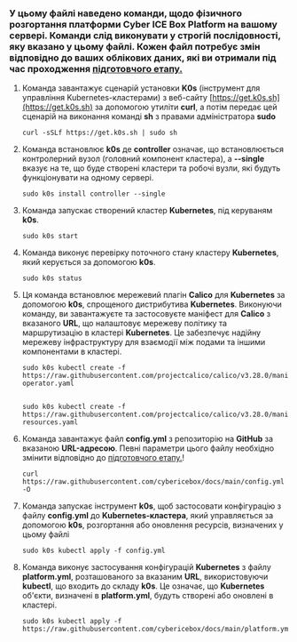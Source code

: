 ### У цьому файлі наведено команди, щодо фізичного розгортання платформи Cyber ICE Box Platform на вашому сервері. Команди слід виконувати **у строгій послідовності**, яку вказано у цьому файлі. Кожен файл потребує змін відповідно до ваших облікових даних, які ви отримали під час проходження [підготовчого етапу.](https://github.com/cybericebox/docs/blob/main/README.md)


1. Команда завантажує сценарій установки **K0s** (інструмент для управління Kubernetes-кластерами) з веб-сайту [https://get.k0s.sh](https://get.k0s.sh) за допомогою утиліти **curl**, а потім передає цей сценарій на виконання команді **sh** з правами адміністратора **sudo**
   
       curl -sSLf https://get.k0s.sh | sudo sh
2. Команда встановлює **k0s** де **controller** означає, що встановлюється контролерний вузол (головний компонент кластера), а **--single** вказує на те, що буде створені кластери та робочі вузли, які будуть функціонувати на одному сервері.

       sudo k0s install controller --single
3. Команда запускає створений кластер **Kubernetes**, під керуваням **k0s**.

       sudo k0s start
4. Команда виконує перевірку поточного стану кластеру **Kubernetes**, який керується за допомогою **k0s**.
   
       sudo k0s status
5. Ця команда встановлює мережевий плагін **Calico** для **Kubernetes** за допомогою **k0s**, спрощеного дистрибутива **Kubernetes**. Виконуючи команду, ви завантажуєте та застосовуєте маніфест для **Calico** з вказаного **URL**, що налаштовує мережеву політику та маршрутизацію в кластері **Kubernetes**. Це забезпечує надійну мережеву інфраструктуру для взаємодії між подами та іншими компонентами в кластері.
   
       sudo k0s kubectl create -f https://raw.githubusercontent.com/projectcalico/calico/v3.28.0/manifests/tigera-operator.yaml


       sudo k0s kubectl create -f https://raw.githubusercontent.com/projectcalico/calico/v3.28.0/manifests/custom-resources.yaml

7. Команда завантажує файл **config.yml** з репозиторію на **GitHub** за вказаною **URL-адресою**. Певні параметри цього файлу необхідно змінити відповідно дo [підготовчого етапу.](https://github.com/cybericebox/docs/blob/main/README.md)!
   
       curl https://raw.githubusercontent.com/cybericebox/docs/main/config.yml -O
8. Команда запускає інструмент **k0s**, щоб застосовати конфігурацію з файлу **config.yml** до **Kubernetes-кластера**, який управляється за допомогою **k0s**, розгортання або оновлення ресурсів, визначених у цьому файлі

       sudo k0s kubectl apply -f config.yml
9. Команда виконує застосування конфігурацій **Kubernetes** з файлу **platform.yml**, розташованого за вказаним **URL**, використовуючи **kubectl**, що входить до складу **k0s**. Це означає, що **Kubernetes** об'єкти, визначені в **platform.yml**, будуть створені або оновлені в кластері.

       sudo k0s kubectl apply -f https://raw.githubusercontent.com/cybericebox/docs/main/platform.yml

  
